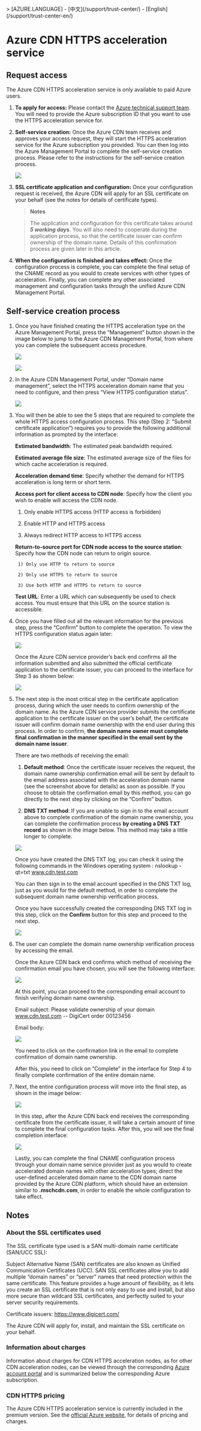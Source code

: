 <properties linkid="dev-net-common-tasks-cdn" urlDisplayName="CDN" pageTitle="Azure CDN how to create https endpoint-EN" metaKeywords="Azure CDN, Azure CDN, Azure blobs, Azure caching, Azure add-ons, CDN, CDN acceleration, CDN service, mainstream CDN, multi-scenario acceleration, free CDN, CDN website acceleration, website acceleration, webpage acceleration, static acceleration, download acceleration, VOD acceleration, streaming media webcast acceleration, cloud service,  storage account, cache refresh, return to origin, cloud acceleration, acceleration results, node, traffic, CNAME, bandwidth, network speed, anti-theft chain, https acceleration, low-cost bandwidth, access acceleration, small file acceleration, download acceleration, large file acceleration, streaming media acceleration, HTTPS secure acceleration, cache refresh, content pre-loading, anti-theft chain, log download, CDN technical documentation, CDN help files, CDN FAQs" description="How to create HTTPS CDN endpoint." metaCanonical="" services="" documentationCenter=".NET" title="" authors="" solutions="" manager="" editor="" />
<tags ms.service="cdn_en"
    ms.date="7/7/2016"
    wacn.date="7/7/2016"
    wacn.lang="en"
    />
> [AZURE.LANGUAGE]
- [中文](/support/trust-center/)
- [English](/support/trust-center-en/) 

# Azure CDN HTTPS acceleration service


## Request access
The Azure CDN HTTPS acceleration service is only available to paid Azure users.

1. **To apply for access:** Please contact the [Azure technical support team](https://www.azure.cn/support/contact/). You will need to provide the Azure subscription ID that you want to use the HTTPS acceleration service for.


2. **Self-service creation:** Once the Azure CDN team receives and approves your access request, they will start the HTTPS acceleration service for the Azure subscription you provided. You can then log into the Azure Management Portal to complete the self-service creation process. Please refer to the instructions for the self-service creation process.

    ![][1]


3. **SSL certificate application and configuration:** Once your configuration request is received, the Azure CDN will apply for an SSL certificate on your behalf (see the notes for details of certificate types).
    > **Notes**

    > The application and configuration for this certificate takes around ***5 working days***. You will also need to cooperate during the application process, so that the certificate issuer can confirm ownership of the domain name. Details of this confirmation process are given later in this article.

4. **When the configuration is finished and takes effect:** Once the configuration process is complete, you can complete the final setup of the CNAME record as you would to create services with other types of acceleration. Finally, you can complete any other associated management and configuration tasks through the unified Azure CDN Management Portal.


## Self-service creation process
1. Once you have finished creating the HTTPS acceleration type on the Azure Management Portal, press the “Management” button shown in the image below to jump to the Azure CDN Management Portal, from where you can complete the subsequent access procedure.

	![][2]

	![][3]

2. In the Azure CDN Management Portal, under “Domain name management”, select the HTTPS acceleration domain name that you need to configure, and then press “View HTTPS configuration status”.

	![][4]

3. You will then be able to see the 5 steps that are required to complete the whole HTTPS access configuration process. This step (Step 2: “Submit certificate application”) requires you to provide the following additional information as prompted by the interface:

	**Estimated bandwidth**: The estimated peak bandwidth required.

	**Estimated average file size**: The estimated average size of the files for which cache acceleration is required.

	**Acceleration demand time**: Specify whether the demand for HTTPS acceleration is long term or short term.

	**Access port for client access to CDN node**: Specify how the client you wish to enable will access the CDN node.

	1) Only enable HTTPS access (HTTP access is forbidden)

	2) Enable HTTP and HTTPS access

	3) Always redirect HTTP access to HTTPS access

	**Return-to-source port for CDN node access to the source station**: Specify how the CDN node can return to origin source.

		1) Only use HTTP to return to source

		2) Only use HTTPS to return to source

		3) Use both HTTP and HTTPS to return to source

	**Test URL**: Enter a URL which can subsequently be used to check access. You must ensure that this URL on the source station is accessible.

4. Once you have filled out all the relevant information for the previous step, press the “Confirm” button to complete the operation. To view the HTTPS configuration status again later:

	![][5]

	Once the Azure CDN service provider’s back end confirms all the information submitted and also submitted the official certificate application to the certificate issuer, you can proceed to the interface for Step 3 as shown below:

	![][6]

5. The next step is the most critical step in the certificate application process, during which the user needs to confirm ownership of the domain name. As the Azure CDN service provider submits the certificate application to the certificate issuer on the user’s behalf, the certificate issuer will confirm domain name ownership with the end user during this process. In order to confirm, **the domain name owner must complete final confirmation in the manner specified in the email sent by the domain name issuer**.

	There are two methods of receiving the email:

	1) **Default method**: Once the certificate issuer receives the request, the domain name  ownership confirmation email will be sent by default to the email address associated with the acceleration domain name (see the screenshot above for details) as soon as possible. If you choose to obtain the confirmation email by this method, you can go directly to the next step by clicking on the “Confirm” button.
		
	

	2) **DNS TXT method**: If you are unable to sign in to the email account above to complete confirmation of the domain name ownership, you can complete the confirmation process **by creating a DNS TXT record** as shown in the image below. This method may take a little longer to complete.

	![][7]

    Once you have created the DNS TXT log, you can check it using the following commands in the Windows operating system : nslookup -qt=txt www.cdn.test.com

	You can then sign in to the email account specified in the DNS TXT log, just as you would for the default method, in order to complete the subsequent domain name ownership verification process.

	Once you have successfully created the corresponding DNS TXT log in this step, click on the **Confirm** button for this step and proceed to the next step.

	![][9]

	

6. The user can complete the domain name ownership verification process by accessing the email.
	
	Once the Azure CDN back end confirms which method of receiving the confirmation email you have chosen, you will see the following interface:

	![][11]

	At this point, you can proceed to the corresponding email account to finish verifying domain name ownership.

	Email subject: Please validate ownership of your domain www.cdn.test.com -- DigiCert order 00123456

	Email body:

	![][14]

	You need to click on the confirmation link in the email to complete confirmation of domain name ownership.

	After this, you need to click on “Complete” in the interface for Step 4 to finally complete confirmation of the entire domain name.

7. Next, the entire configuration process will move into the final step, as shown in the image below:

	![][12]

	In this step, after the Azure CDN back end receives the corresponding certificate from the certificate issuer, it will take a certain amount of time to complete the final configuration tasks. After this, you will see the final completion interface:

	![][13]

	Lastly, you can complete the final CNAME configuration process through your domain name service provider just as you would to create accelerated domain names with other acceleration types; direct the user-defined accelerated domain name to the CDN domain name provided by the Azure CDN platform, which should have an extension similar to **.mschcdn.com**, in order to enable the whole configuration to take effect.




## Notes

### About the SSL certificates used
The SSL certificate type used is a SAN multi-domain name certificate (SAN/UCC SSL):

Subject Alternative Name (SAN) certificates are also known as Unified Communication Certificates (UCC). SAN SSL certificates allow you to add multiple “domain names” or “server” names that need protection within the same certificate. This feature provides a huge amount of flexibility, as it lets you create an SSL certificate that is not only easy to use and install, but also more secure than wildcard SSL certificates, and perfectly suited to your server security requirements.

Certificate issuers: <https://www.digicert.com/>
	
The Azure CDN will apply for, install, and maintain the SSL certificate on your behalf.

### Information about charges
Information about charges for CDN HTTPS acceleration nodes, as for other CDN acceleration nodes, can be viewed through the corresponding [Azure account portal](https://account.windowsazure.cn) and is summarized below the corresponding Azure subscription.


### CDN HTTPS pricing
The Azure CDN HTTPS acceleration service is currently included in the premium version. See the [official Azure website](https://www.azure.cn/home/features/cdn/#price), for details of pricing and charges.


<!--Image references-->
[1]: ./media/cdn-https/he001.png
[2]: ./media/cdn-https/he002.png
[3]: ./media/cdn-https/he003.png
[4]: ./media/cdn-https/he004.png
[5]: ./media/cdn-https/he005.png
[6]: ./media/cdn-https/he006.png
[7]: ./media/cdn-https/he007.png
[8]: ./media/cdn-https/h008.png
[9]: ./media/cdn-https/he009.png
[10]: ./media/cdn-https/h010.png
[11]: ./media/cdn-https/he011.png
[12]: ./media/cdn-https/he012.png
[13]: ./media/cdn-https/he013.png
[14]: ./media/cdn-https/h007.png

<!---HONumber=Acom_0503_2016_CDN-->